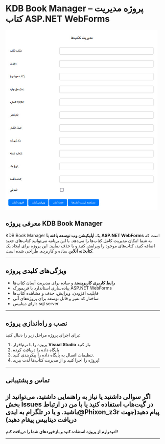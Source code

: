 # KDB Book Manager – پروژه مدیریت کتاب ASP.NET WebForms

![دموی پروژه](./demo.jpg)

## معرفی پروژه KDB Book Manager

KDB Book Manager یک **اپلیکیشن وب توسعه یافته با ASP.NET WebForms** است که به شما امکان مدیریت کامل کتاب‌ها را می‌دهد. با این برنامه می‌توانید کتاب‌های جدید اضافه کنید، کتاب‌های موجود را ویرایش کنید و یا حذف نمایید. این پروژه برای ایجاد یک **کتابخانه آنلاین** ساده و کاربردی طراحی شده است.

---

## ویژگی‌های کلیدی پروژه

- **رابط کاربری کاربرپسند** و ساده برای مدیریت آسان کتاب‌ها  
- پیاده‌سازی استاندارد با فریمورک ASP.NET WebForms  
- قابلیت افزودن، ویرایش، حذف و مشاهده کتاب‌ها  
- ساختار کد تمیز و قابل توسعه برای پروژه‌های آتی
- دارای دیتابیس sql server
---

## نصب و راه‌اندازی پروژه

برای اجرای پروژه مراحل زیر را دنبال کنید:

1. پروژه را با نرم‌افزار **Visual Studio** باز کنید.  
2. پایگاه داده را دریافت کرده 
3. تنظیمات اتصال به پایگاه داده را پیکربندی کنید.  
4. پروژه را اجرا کنید و از مدیریت کتاب‌ها لذت ببرید!


---

## تماس و پشتیبانی

اگر سوالی داشتید یا نیاز به راهنمایی داشتید، می‌توانید از بخش Issues در گیت‌هاب استفاده کنید یا با من در ارتباط باشید.
و یا در تلگرام به ایدی@Phixon_z3r پیام دهید(جهت دریافت دیتابیس پیغام دهید)
---

**امیدوارم از پروژه استفاده کنید و بازخوردهای شما را دریافت کنم!**

---

